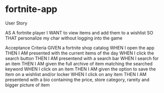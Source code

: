 # fortnite-app

User Story 

AS A fortnite player
I WANT to view items and add them to a wishlist 
SO THAT personalize my char without logging into the game





Acceptance Criteria
GIVEN a fortnite shop catalog
WHEN I open the app
THEN I AM presented with the current items of the day 
WHEN I click the search button
THEN I AM presentend with a search bar
WHEN I search for an item 
THEN I AM given the full archive of item matching the searched keyword
WHEN I click on an item 
THEN I AM given the option to save the item on a wishlist and/or locker
WHEN I click on any item 
THEN I AM presentend with a bio containing the price, store category, rareity and bigger picture of item
